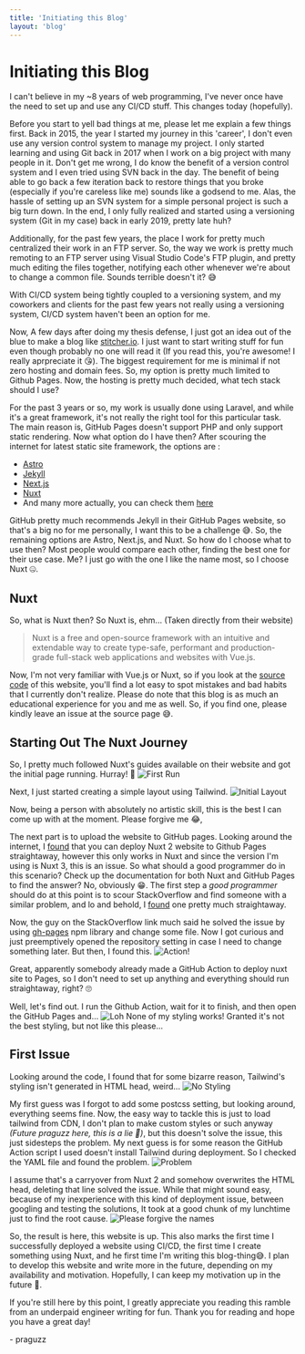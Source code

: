 ```yaml
---
title: 'Initiating this Blog'
layout: 'blog'
---
```


# Initiating this Blog
I can't believe in my ~8 years of web programming, I've never once have the need to set up and use any CI/CD stuff. This changes today (hopefully).

Before you start to yell bad things at me, please let me explain a few things first. 
Back in 2015, the year I started my journey in this 'career', I don't even use any version control system to manage my project. 
I only started learning and using Git back in 2017 when I work on a big project with many people in it.
Don't get me wrong, I do know the benefit of a version control system and I even tried using SVN back in the day.
The benefit of being able to go back a few iteration back to restore things that you broke (especially if you're careless like me) sounds like a godsend to me.
Alas, the hassle of setting up an SVN system for a simple personal project is such a big turn down.
In the end, I only fully realized and started using a versioning system (Git in my case) back in early 2019, pretty late huh?

Additionally, for the past few years, the place I work for pretty much centralized their work in an FTP server.
So, the way we work is pretty much remoting to an FTP server using Visual Studio Code's FTP plugin, and pretty much editing the files together, notifying each other whenever we're about to change a common file. Sounds terrible doesn't it? 😅

With CI/CD system being tightly coupled to a versioning system, and my coworkers and clients for the past few years not really using a versioning system, CI/CD system haven't been an option for me. 

Now, A few days after doing my thesis defense, I just got an idea out of the blue to make a blog like [stitcher.io](stitcher.io).
I just want to start writing stuff for fun even though probably no one will read it (If you read this, you're awesome! I really aprpreciate it 😘).
The biggest requirement for me is minimal if not zero hosting and domain fees. So, my option is pretty much limited to Github Pages.
Now, the hosting is pretty much decided, what tech stack should I use?

For the past 3 years or so, my work is usually done using Laravel, and while it's a great framework, it's not really the right tool for this particular task. 
The main reason is, GitHub Pages doesn't support PHP and only support static rendering. Now what option do I have then?
After scouring the internet for latest static site framework, the options are :
- [Astro](https://astro.build/)
- [Jekyll](https://jekyllrb.com/)
- [Next.js](https://nextjs.org/)
- [Nuxt](https://nuxt.com/)
- And many more actually, you can check them [here](https://jamstack.org/generators/)

GitHub pretty much recommends Jekyll in their GitHub Pages website, so that's a big no for me personally, I want this to be a challenge 😅.
So, the remaining options are Astro, Next.js, and Nuxt. So how do I choose what to use then?
Most people would compare each other, finding the best one for their use case. Me? I just go with the one I like the name most, so I choose Nuxt 🤐.

## Nuxt
So, what is Nuxt then? So Nuxt is, ehm... (Taken directly from their website)
> Nuxt is a free and open-source framework with an intuitive and extendable way to create type-safe, performant and production-grade full-stack web applications and websites with Vue.js.

Now, I'm not very familiar with Vue.js or Nuxt, so if you look at the [source code](https://github.com/praguzz/praguzz.github.io) of this website, you'll find a lot easy to spot mistakes and bad habits that I currently don't realize. 
Please do note that this blog is as much an educational experience for you and me as well. 
So, if you find one, please kindly leave an issue at the source page 😅.

## Starting Out The Nuxt Journey
So, I pretty much followed Nuxt's guides available on their website and got the initial page running. Hurray! 🎉
![First Run](/images/1/1.png)

Next, I just started creating a simple layout using Tailwind.
![Initial Layout](/images/1/2.png)

Now, being a person with absolutely no artistic skill, this is the best I can come up with at the moment. Please forgive me 😂,

The next part is to upload the website to GitHub pages. Looking around the internet, I [found](https://v2.nuxt.com/deployments/github-pages/) that you can deploy Nuxt 2 website to Github Pages straightaway, however this only works in Nuxt and since the version I'm using is Nuxt 3, this is an issue.
So what should a good programmer do in this scenario? Check up the documentation for both Nuxt and GitHub Pages to find the answer? No, obviously 😁.
The first step a *good programmer* should do at this point is to scour StackOverflow and find someone with a similar problem, and lo and behold, I [found](https://stackoverflow.com/questions/71537227/how-to-deploy-an-generate-a-static-site-on-nuxt-3) one pretty much straightaway.

Now, the guy on the StackOverflow link much said he solved the issue by using [gh-pages](https://www.npmjs.com/package/gh-pages) npm library and change some file. 
Now I got curious and just preemptively opened the repository setting in case I need to change something later. But then, I found this.
![Action!](/images/1/3.png)

Great, apparently somebody already made a GitHub Action to deploy nuxt site to Pages, so I don't need to set up anything and everything should run straightaway, right? 🙄

Well, let's find out. I run the Github Action, wait for it to finish, and then open the GitHub Pages and...
![Loh](/images/1/4.png)
None of my styling works! Granted it's not the best styling, but not like this please...

## First Issue
Looking around the code, I found that for some bizarre reason, Tailwind's styling isn't generated in HTML head, weird...
![No Styling](/images/1/5.png)

My first guess was I forgot to add some postcss setting, but looking around, everything seems fine. 
Now, the easy way to tackle this is just to load tailwind from CDN, I don't plan to make custom styles or such anyway *(Future praguzz here, this is a lie 🤣)*, but this doesn't solve the issue, this just sidesteps the problem.
My next guess is for some reason the GitHub Action script I used doesn't install Tailwind during deployment. So I checked the YAML file and found the problem.
![Problem](/images/1/6.png)

I assume that's a carryover from Nuxt 2 and somehow overwrites the HTML head, deleting that line solved the issue.
While that might sound easy, because of my inexperience with this kind of deployment issue, between googling and testing the solutions, It took at a good chunk of my lunchtime just to find the root cause.
![Please forgive the names](/images/1/7.png)

So, the result is here, this website is up. This also marks the first time I successfully deployed a website using CI/CD, the first time I create something using Nuxt, and he first time I'm writing this blog-thing😅.
I plan to develop this website and write more in the future, depending on my availability and motivation. Hopefully, I can keep my motivation up in the future 🤣. 

If you're still here by this point, I greatly appreciate you reading this ramble from an underpaid engineer writing for fun.
Thank you for reading and hope you have a great day!

\- praguzz